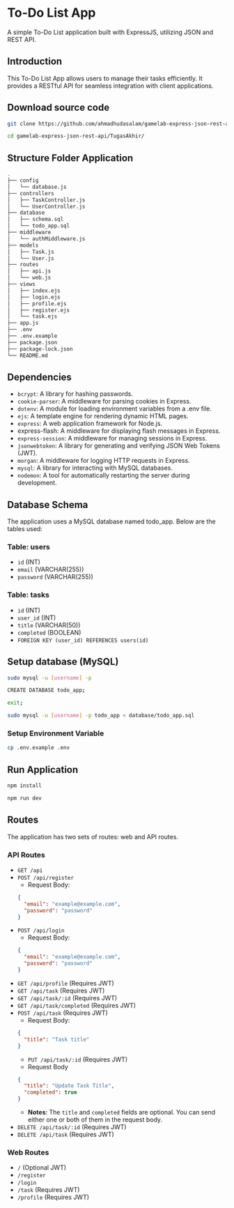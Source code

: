 # To-Do List App

A simple To-Do List application built with ExpressJS, utilizing JSON and REST API.

## Introduction

This To-Do List App allows users to manage their tasks efficiently. It provides a RESTful API for seamless integration with client applications.

## Download source code

```bash
git clone https://github.com/ahmadhudasalam/gamelab-express-json-rest-api

cd gamelab-express-json-rest-api/TugasAkhir/
```

## Structure Folder Application

```bash
.
├── config
│   └── database.js
├── controllers
│   ├── TaskController.js
│   └── UserController.js
├── database
│   ├── schema.sql
│   └── todo_app.sql
├── middleware
│   └── authMiddleware.js
├── models
│   ├── Task.js
│   └── User.js
├── routes
│   ├── api.js
│   └── web.js
├── views
│   ├── index.ejs
│   ├── login.ejs
│   ├── profile.ejs
│   ├── register.ejs
│   └── task.ejs
├── app.js
├── .env
├── .env.example
├── package.json
├── package-lock.json
└── README.md
```

## Dependencies

- `bcrypt`: A library for hashing passwords.
- `cookie-parser`: A middleware for parsing cookies in Express.
- `dotenv`: A module for loading environment variables from a .env file.
- `ejs`: A template engine for rendering dynamic HTML pages.
- `express`: A web application framework for Node.js.
- express-flash: A middleware for displaying flash messages in Express.
- `express-session`: A middleware for managing sessions in Express.
- `jsonwebtoken`: A library for generating and verifying JSON Web Tokens (JWT).
- `morgan`: A middleware for logging HTTP requests in Express.
- `mysql`: A library for interacting with MySQL databases.
- `nodemon`: A tool for automatically restarting the server during development.

## Database Schema

The application uses a MySQL database named todo_app. Below are the tables used:

### Table: users

- `id` (INT)
- `email` (VARCHAR(255))
- `password` (VARCHAR(255))

### Table: tasks

- `id` (INT)
- `user_id` (INT)
- `title` (VARCHAR(50))
- `completed` (BOOLEAN)
- `FOREIGN KEY (user_id) REFERENCES users(id)`

## Setup database (MySQL)

```bash
sudo mysql -u [username] -p

CREATE DATABASE todo_app;

exit;

sudo mysql -u [username] -p todo_app < database/todo_app.sql
```

### Setup Environment Variable

```bash
cp .env.example .env
```

## Run Application

```bash
npm install

npm run dev
```

## Routes

The application has two sets of routes: web and API routes.

### API Routes

- `GET /api`
- `POST /api/register`
  - Request Body:
  ```json
  {
    "email": "example@example.com",
    "password": "password"
  }
  ```
- `POST /api/login`
  - Request Body:
  ```json
  {
    "email": "example@example.com",
    "password": "password"
  }
  ```
- `GET /api/profile` (Requires JWT)
- `GET /api/task` (Requires JWT)
- `GET /api/task/:id` (Requires JWT)
- `GET /api/task/completed` (Requires JWT)
- `POST /api/task` (Requires JWT)
  - Request Body:
  ```json
  {
    "title": "Task title"
  }
  ```
  - `PUT /api/task/:id` (Requires JWT)
  - Request Body
  ```json
  {
    "title": "Update Task Title",
    "completed": true
  }
  ```
  - **Notes**: The `title` and `completed` fields are optional. You can send either one or both of them in the request body.
- `DELETE /api/task/:id` (Requires JWT)
- `DELETE /api/task` (Requires JWT)

### Web Routes

- `/` (Optional JWT)
- `/register`
- `/login`
- `/task` (Requires JWT)
- `/profile` (Requires JWT)
